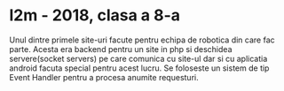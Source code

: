 # l2m - 2018, clasa a 8-a
Unul dintre primele site-uri facute pentru echipa de robotica din care fac parte.
Acesta era backend pentru un site in php si deschidea servere(socket servers) pe care comunica cu site-ul dar si cu aplicatia android facuta special pentru acest lucru.
Se foloseste un sistem de tip Event Handler pentru a procesa anumite requesturi.

